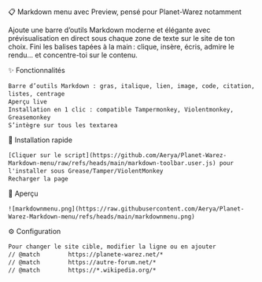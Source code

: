 📋 Markdown menu avec Preview, pensé pour Planet-Warez notamment

Ajoute une barre d’outils Markdown moderne et élégante avec prévisualisation en direct sous chaque zone de texte sur le site de ton choix.
Fini les balises tapées à la main : clique, insère, écris, admire le rendu… et concentre-toi sur le contenu.

✨ Fonctionnalités

    Barre d’outils Markdown : gras, italique, lien, image, code, citation, listes, centrage
    Aperçu live
    Installation en 1 clic : compatible Tampermonkey, Violentmonkey, Greasemonkey
    S’intègre sur tous les textarea

🚀 Installation rapide

    [Cliquer sur le script](https://github.com/Aerya/Planet-Warez-Markdown-menu/raw/refs/heads/main/markdown-toolbar.user.js) pour l'installer sous Grease/Tamper/ViolentMonkey
    Recharger la page

🎨 Aperçu

    ![markdownmenu.png](https://raw.githubusercontent.com/Aerya/Planet-Warez-Markdown-menu/refs/heads/main/markdownmenu.png)

⚙️ Configuration

    Pour changer le site cible, modifier la ligne ou en ajouter
    // @match        https://planete-warez.net/*
    // @match        https://autre-forum.net/*
    // @match        https://*.wikipedia.org/*
